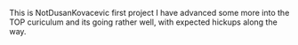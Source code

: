 This is NotDusanKovacevic first project
I have advanced some more into the TOP curiculum and its going rather well, with expected hickups along the way.